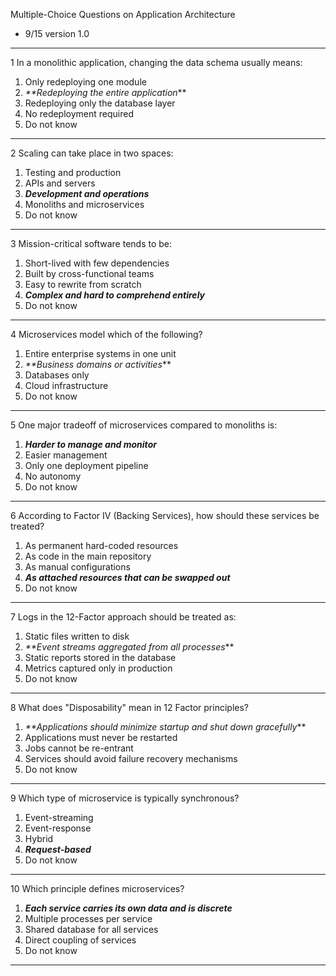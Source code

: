 Multiple-Choice Questions on Application Architecture

- 9/15 version 1.0

---

1 In a monolithic application, changing the data schema usually means:
1. Only redeploying one module
2. _**Redeploying the entire application_**
3. Redeploying only the database layer
4. No redeployment required
5. Do not know

---

2 Scaling can take place in two spaces:
1. Testing and production
2. APIs and servers
3. **_Development and operations_**
4. Monoliths and microservices
5. Do not know

---

3 Mission-critical software tends to be:
1. Short-lived with few dependencies
2. Built by cross-functional teams
3. Easy to rewrite from scratch
4. **_Complex and hard to comprehend entirely_**
5. Do not know

---

4 Microservices model which of the following?
1. Entire enterprise systems in one unit
2. _**Business domains or activities_**
3. Databases only
4. Cloud infrastructure
5. Do not know

---

5 One major tradeoff of microservices compared to monoliths is:
1. **_Harder to manage and monitor_**
2. Easier management
3. Only one deployment pipeline
4. No autonomy
5. Do not know

---

6 According to Factor IV (Backing Services), how should these services be treated?
1. As permanent hard-coded resources
2. As code in the main repository
3. As manual configurations
4. **_As attached resources that can be swapped out_**
5. Do not know

---

7 Logs in the 12-Factor approach should be treated as:
1. Static files written to disk
2. _**Event streams aggregated from all processes_**
3. Static reports stored in the database
4. Metrics captured only in production
5. Do not know

---

8 What does "Disposability" mean in 12 Factor principles?
1. _**Applications should minimize startup and shut down gracefully_**
2. Applications must never be restarted
3. Jobs cannot be re-entrant
4. Services should avoid failure recovery mechanisms
5. Do not know

---

9 Which type of microservice is typically synchronous?
1. Event-streaming
2. Event-response
3. Hybrid
4. **_Request-based_**
5. Do not know

---

10 Which principle defines microservices?
1. **_Each service carries its own data and is discrete_**
2. Multiple processes per service
3. Shared database for all services
4. Direct coupling of services
5. Do not know

---